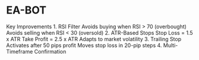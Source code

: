 # EA-BOT
Key Improvements 1. RSI Filter Avoids buying when RSI > 70 (overbought)  Avoids selling when RSI &lt; 30 (oversold)  2. ATR-Based Stops Stop Loss = 1.5 x ATR  Take Profit = 2.5 x ATR  Adapts to market volatility  3. Trailing Stop Activates after 50 pips profit  Moves stop loss in 20-pip steps  4. Multi-Timeframe Confirmation 
